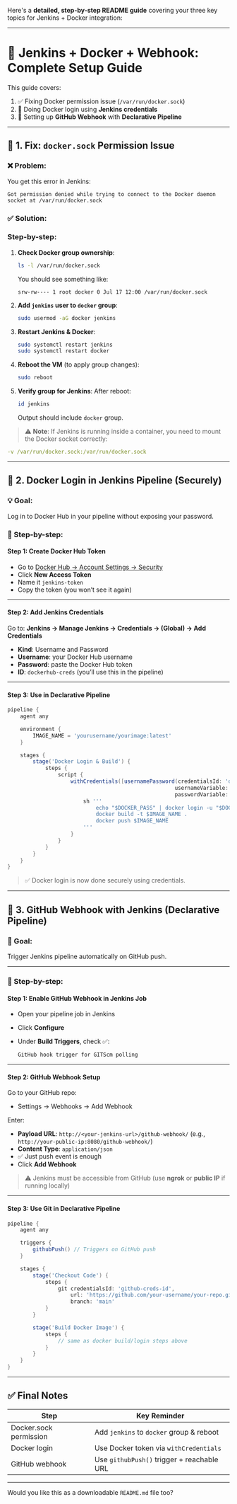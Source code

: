 Here's a **detailed, step-by-step README guide** covering your three key topics for Jenkins + Docker integration:

---

# 📘 Jenkins + Docker + Webhook: Complete Setup Guide

This guide covers:

1. ✅ Fixing Docker permission issue (`/var/run/docker.sock`)
2. 🔐 Doing Docker login using **Jenkins credentials**
3. 🔄 Setting up **GitHub Webhook** with **Declarative Pipeline**

---

## 🐳 1. Fix: `docker.sock` Permission Issue

### ❌ Problem:

You get this error in Jenkins:

```
Got permission denied while trying to connect to the Docker daemon socket at /var/run/docker.sock
```

### ✅ Solution:

### **Step-by-step**:

1. **Check Docker group ownership**:

   ```bash
   ls -l /var/run/docker.sock
   ```

   You should see something like:

   ```
   srw-rw---- 1 root docker 0 Jul 17 12:00 /var/run/docker.sock
   ```

2. **Add `jenkins` user to `docker` group**:

   ```bash
   sudo usermod -aG docker jenkins
   ```

3. **Restart Jenkins & Docker**:

   ```bash
   sudo systemctl restart jenkins
   sudo systemctl restart docker
   ```

4. **Reboot the VM** (to apply group changes):

   ```bash
   sudo reboot
   ```

5. **Verify group for Jenkins**:
   After reboot:

   ```bash
   id jenkins
   ```

   Output should include `docker` group.

> ⚠️ **Note**: If Jenkins is running inside a container, you need to mount the Docker socket correctly:

```yaml
-v /var/run/docker.sock:/var/run/docker.sock
```

---

## 🔐 2. Docker Login in Jenkins Pipeline (Securely)

### 💡 Goal:

Log in to Docker Hub in your pipeline without exposing your password.

### 🔐 Step-by-step:

#### **Step 1: Create Docker Hub Token**

* Go to [Docker Hub → Account Settings → Security](https://hub.docker.com/settings/security)
* Click **New Access Token**
* Name it `jenkins-token`
* Copy the token (you won’t see it again)

---

#### **Step 2: Add Jenkins Credentials**

Go to:
**Jenkins → Manage Jenkins → Credentials → (Global) → Add Credentials**

* **Kind**: Username and Password
* **Username**: your Docker Hub username
* **Password**: paste the Docker Hub token
* **ID**: `dockerhub-creds` (you’ll use this in the pipeline)

---

#### **Step 3: Use in Declarative Pipeline**

```groovy
pipeline {
    agent any

    environment {
        IMAGE_NAME = 'yourusername/yourimage:latest'
    }

    stages {
        stage('Docker Login & Build') {
            steps {
                script {
                    withCredentials([usernamePassword(credentialsId: 'dockerhub-creds',
                                                     usernameVariable: 'DOCKER_USER',
                                                     passwordVariable: 'DOCKER_PASS')]) {
                        sh '''
                            echo "$DOCKER_PASS" | docker login -u "$DOCKER_USER" --password-stdin
                            docker build -t $IMAGE_NAME .
                            docker push $IMAGE_NAME
                        '''
                    }
                }
            }
        }
    }
}
```

> ✅ Docker login is now done securely using credentials.

---

## 🔄 3. GitHub Webhook with Jenkins (Declarative Pipeline)

### 🧩 Goal:

Trigger Jenkins pipeline automatically on GitHub push.

---

### 🔧 Step-by-step:

#### **Step 1: Enable GitHub Webhook in Jenkins Job**

* Open your pipeline job in Jenkins
* Click **Configure**
* Under **Build Triggers**, check ✅:

  ```
  GitHub hook trigger for GITScm polling
  ```

---

#### **Step 2: GitHub Webhook Setup**

Go to your GitHub repo:

* Settings → Webhooks → Add Webhook

Enter:

* **Payload URL**:
  `http://<your-jenkins-url>/github-webhook/`
  (e.g., `http://your-public-ip:8080/github-webhook/`)
* **Content Type**: `application/json`
* ✅ Just push event is enough
* Click **Add Webhook**

> ⚠️ Jenkins must be accessible from GitHub (use **ngrok** or **public IP** if running locally)

---

#### **Step 3: Use Git in Declarative Pipeline**

```groovy
pipeline {
    agent any

    triggers {
        githubPush() // Triggers on GitHub push
    }

    stages {
        stage('Checkout Code') {
            steps {
                git credentialsId: 'github-creds-id',
                    url: 'https://github.com/your-username/your-repo.git',
                    branch: 'main'
            }
        }

        stage('Build Docker Image') {
            steps {
                // same as docker build/login steps above
            }
        }
    }
}
```

---

## ✅ Final Notes

| Step                   | Key Reminder                               |
| ---------------------- | ------------------------------------------ |
| Docker.sock permission | Add `jenkins` to `docker` group & reboot   |
| Docker login           | Use Docker token via `withCredentials`     |
| GitHub webhook         | Use `githubPush()` trigger + reachable URL |

---

Would you like this as a downloadable `README.md` file too?
